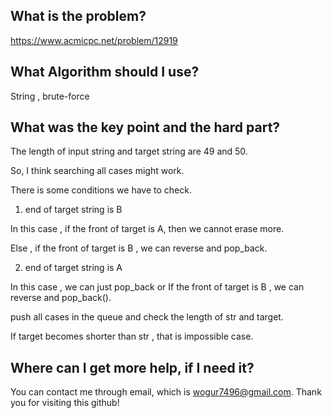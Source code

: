 ## What is the problem?

<https://www.acmicpc.net/problem/12919>

## What Algorithm should I use?

String , brute-force

## What was the key point and the hard part?

The length of input string and target string are 49 and 50.

So, I think searching all cases might work.

There is some conditions we have to check.

1. end of target string is B

In this case , if the front of target is A, then we cannot erase more.

Else , if the front of target is B , we can reverse and pop_back.

2. end of target string is A

In this case , we can just pop_back or 
If the front of target is B , we can reverse and pop_back().

push all cases in the queue and check the length of str and target.

If target becomes shorter than str , that is impossible case.

## Where can I get more help, if I need it?

You can contact me through email, which is wogur7496@gmail.com.
Thank you for visiting this github!
